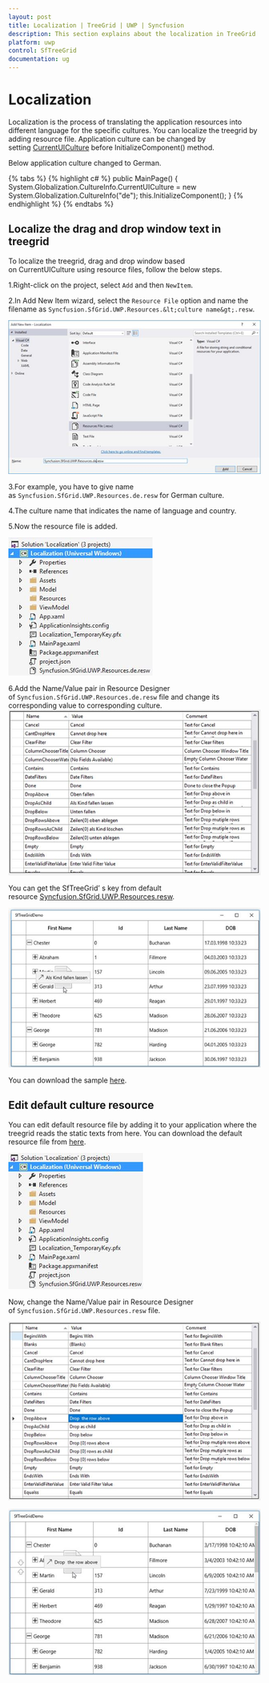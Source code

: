 ```yaml
---
layout: post
title: Localization | TreeGrid | UWP | Syncfusion
description: This section explains about the localization in TreeGrid
platform: uwp
control: SfTreeGrid
documentation: ug
---
```


# Localization

Localization is the process of translating the application resources into different language for the specific cultures. You can localize the treegrid by adding resource file. Application culture can be changed by setting [CurrentUICulture](https://msdn.microsoft.com/en-us/library/system.globalization.cultureinfo.currentuiculture.aspx) before InitializeComponent() method.

Below application culture changed to German.

{% tabs %}
{% highlight c# %}
public MainPage()
{
    System.Globalization.CultureInfo.CurrentUICulture = new System.Globalization.CultureInfo("de");
    this.InitializeComponent();
}
{% endhighlight %}
{% endtabs %}

## Localize the drag and drop window text in treegrid

To localize the treegrid, drag and drop window based on CurrentUICulture using resource files, follow the below steps.

1.Right-click on the project, select `Add` and then `NewItem`.

2.In Add New Item wizard, select the `Resource File` option and name the filename as `Syncfusion.SfGrid.UWP.Resources.&lt;culture name&gt;.resw`.

![Localization resource image](Localization_images/Localization_img1.jpeg)

3.For example, you have to give name as `Syncfusion.SfGrid.UWP.Resources.de.resw` for German culture.

4.The culture name that indicates the name of language and country.

5.Now the resource file is added.

![Localization resource1 image](Localization_images/Localization_img2.jpeg)

6.Add the Name/Value pair in Resource Designer of `Syncfusion.SfGrid.UWP.Resources.de.resw` file and change its corresponding value to corresponding culture.
![Localization image](Localization_images/Localization_img3.jpeg)

You can get the SfTreeGrid’ s key from default resource [Syncfusion.SfGrid.UWP.Resources.resw](http://www.syncfusion.com/downloads/support/directtrac/general/ze/Syncfusion.SfGrid.UWP.Resources-531431521.zip).

![Localization image1](Localization_images/Localization_img4.jpeg)

You can download the sample [here](http://www.syncfusion.com/downloads/support/directtrac/general/ze/UWP732567600.zip).

## Edit default culture resource 

You can edit default resource file by adding it to your application where the treegrid reads the static texts from here. You can download the default resource file from [here](http://www.syncfusion.com/downloads/support/directtrac/general/ze/Syncfusion.SfGrid.UWP.Resources-531431521.zip).

![Default resources image](Localization_images/Localization_img5.jpeg)

Now, change the Name/Value pair in Resource Designer of `Syncfusion.SfGrid.UWP.Resources.resw` file.

![Default localization](Localization_images/Localization_img6.jpeg)


![Default localization1](Localization_images/Localization_img7.jpeg)

